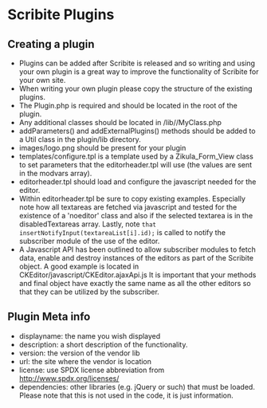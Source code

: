 Scribite Plugins
================

Creating a plugin
-----------------

- Plugins can be added after Scribite is released and so writing and using your
  own plugin is a great way to improve the functionality of Scribite for your own
  site.
- When writing your own plugin please copy the structure of the existing plugins.
- The Plugin.php is required and should be located in the root of the plugin.
- Any additional classes should be located in <plugin>/lib/<plugin>/MyClass.php
- addParameters() and addExternalPlugins() methods should be added to a
  Util class in the plugin/lib directory.
- images/logo.png should be present for your plugin
- templates/configure.tpl is a template used by a Zikula_Form_View class to set
  parameters that the editorheader.tpl will use (the values are sent in the
  modvars array).
- editorheader.tpl should load and configure the javascript needed for the editor.
- Within editorheader.tpl be sure to copy existing examples. Especially note how
  all textareas are fetched via javascript and tested for the existence of a 
  'noeditor' class and also if the selected textarea is in the disabledTextareas
  array. Lastly, note `that insertNotifyInput(textareaList[i].id);` is called
  to notify the subscriber module of the use of the editor.
- A Javascript API has been outlined to allow subscriber modules to fetch data,
  enable and destroy instances of the editors as part of the Scribite object.
  A good example is located in CKEditor/javascript/CKEditor.ajaxApi.js
  It is important that your methods and final object have exactly the same name
  as all the other editors so that they can be utilized by the subscriber.


Plugin Meta info
----------------

- displayname: the name you wish displayed
- description: a short description of the functionality.
- version: the version of the vendor lib
- url: the site where the vendor is location
- license: use SPDX license abbreviation from http://www.spdx.org/licenses/
- dependencies: other libraries (e.g. jQuery or such) that must be loaded.
   Please note that this is not used in the code, it is just information.
